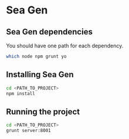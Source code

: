 Sea Gen
===========================================================


Sea Gen dependencies
-----------------------------------------------------------

You should have one path for each dependency.

```sh
which node npm grunt yo
```

Installing Sea Gen
-----------------------------------------------------------

```sh
cd <PATH_TO_PROJECT>
npm install
```

Running the project
-----------------------------------------------------------

```sh
cd <PATH_TO_PROJECT>
grunt server:8001
```
